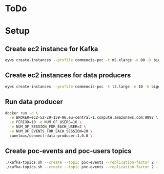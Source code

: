 # ToDo

# Setup

## Create ec2 instance for Kafka
```bash
eyws create-instances --profile commencis-poc -t m5.xlarge -e 80 -k bigdatapoc -c 1 --sec-group bigdatapoc
```
## Create ec2 instances for data producers
```bash
eyws create-instances --profile commencis-poc -t t3.large -e 10 -k bigdatapoc -c 2 --sec-group bigdatapoc --install-docker --name=data-producer --u ubuntu -i bigdatapoc.pem
```
## Run data producer
```bash
docker run -d \
  -e BROKER=ec2-52-29-159-96.eu-central-1.compute.amazonaws.com:9092 \
  -e PERIOD=10 -e NUM_OF_USERS=10 \
  -e NUM_OF_SESSION_FOR_EACH_USER=2 \
  -e NUM_OF_EVENTS_FOR_EACH_SESSION=20 \
  canelmas/connect-data-producer:1.0.0 \
```
## Create poc-events and poc-users topics
```bash
./kafka-topics.sh --create --topic poc-events --replication-factor 2 --partitions 2 --zookeeper zookeeper:2181
./kafka-topics.sh --create --topic poc-events --replication-factor 2 --partitions 2 --zookeeper zookeeper:2181
```
